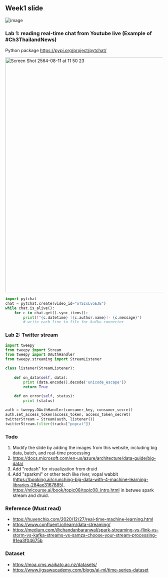 ## Week1 slide
![image](https://user-images.githubusercontent.com/69342162/173461061-bfca49fc-f49f-4dce-94da-c88c1325ed65.png)

<!--![image](https://user-images.githubusercontent.com/69342162/173226832-e3c42a60-72b2-4402-bd64-60a3004eb357.png)-->

<!--![image](https://user-images.githubusercontent.com/69342162/171875698-48b20d55-e6ea-4f7b-a987-df779031dc0f.png) -->


### Lab 1: reading real-time chat from Youtube live (Example of #Ch3ThailandNews)

Python package https://pypi.org/project/pytchat/

<img width="751" alt="Screen Shot 2564-08-11 at 11 50 23" src="https://user-images.githubusercontent.com/69342162/128971375-c60b39a2-0887-40ed-ae19-674cab440160.png">

```python
import pytchat
chat = pytchat.create(video_id="oTSzxLvoEJE")
while chat.is_alive():
    for c in chat.get().sync_items():
        print(f"{c.datetime} [{c.author.name}]- {c.message}")
        # write each line to file for kafka connector
```

### Lab 2: Twitter stream

``` python
import tweepy
from tweepy import Stream
from tweepy import OAuthHandler
from tweepy.streaming import StreamListener

class listener(StreamListener):
    
    def on_data(self, data):
      	print (data.encode().decode('unicode_escape'))
      	return True
    
    def on_error(self, status):
        print (status)

auth = tweepy.OAuthHandler(consumer_key, consumer_secret)
auth.set_access_token(access_token, access_token_secret)
twitterStream = Stream(auth, listener())
twitterStream.filter(track=["popcat"])
```
### Todo
1. Modify the slide by adding the images from this website, including big data, batch, and real-time processing
2. https://docs.microsoft.com/en-us/azure/architecture/data-guide/big-data/
3. Add "redash" for visualization from druid
4. Add "sparkml" or other tech like river, vopal wabbit (https://booking.ai/crunching-big-data-with-4-machine-learning-libraries-284ae3167885), https://mlcourse.ai/book/topic08/topic08_intro.html in betwee spark stream and druid.

### Reference (Must read)
- https://huyenchip.com/2020/12/27/real-time-machine-learning.html
- https://www.confluent.io/learn/data-streaming/
- https://medium.com/@chandanbaranwal/spark-streaming-vs-flink-vs-storm-vs-kafka-streams-vs-samza-choose-your-stream-processing-91ea3f04675b

### Dataset
- https://moa.cms.waikato.ac.nz/datasets/
- https://www.jigsawacademy.com/blogs/ai-ml/time-series-dataset

